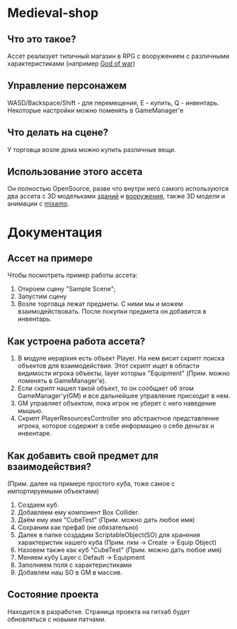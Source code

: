 # Medieval-shop
## Что это такое?
Ассет реализует типичный магазин в RPG с вооружением с различными характеристиками (например [God of war](https://ru.wikipedia.org/wiki/God_of_War_(%D0%B8%D0%B3%D1%80%D0%B0,_2018)))

## Управление персонажем
WASD/Backspace/Shift - для перемещения, E - купить, Q - инвентарь. Некоторые настройки можно поменять в GameManager'е

## Что делать на сцене?
У торговца возле дома можно купить различные вещи.

## Использование этого ассета
Он полностью OpenSource, разве что внутри него самого используются два ассета с 3D модельками [зданий](https://assetstore.unity.com/packages/3d/environments/fantasy/blacksmith-46265) и [вооружения](https://assetstore.unity.com/packages/3d/props/weapons/3d-items-free-wand-pack-46225), также 3D модели и анимации с [mixamo](mixamo.com).

# Документация

## Ассет на примере
Чтобы посмотреть пример работы ассета:
1. Откроем сцену "Sample Scene";
2. Запустим сцену
3. Возле торговца лежат предметы. С ними мы и можем взаимодействовать. После покупки предмета он добавится в инвентарь.

## Как устроена работа ассета?
1. В модуле иерархия есть объект Player. На нем висит скрипт поиска объектов для взаимодействия. Этот скрипт ищет в области видимости игрока объекты, layer которых "Equipment" (Прим. можно поменять в GameManager'e).
2. Если скрипт нашел такой объект, то он сообщает об этом GameManager'y(GM) и все дальнейшее управление присходит в нем.
3. GM управляет объектом, пока игрок не уберет с него наведение мышью.
4. Скрипт PlayerResourcesController это абстрактное представление игрока, которое содержит в себе информацию о себе деньгах и инвентаре.

## Как добавить свой предмет для взаимодействия? 
(Прим. далее на примере простого куба, тоже самое с импортируемыми объектами)
1. Создаем куб.
2. Добавляем ему компонент Box Collider.
3. Даём ему имя "CubeTest" (Прим. можно дать любое имя)
4. Сохраним как префаб (не обязательно)
5. Далее в папке создадим ScriptableObject(SO) для хранения характеристик нашего куба (Прим. пкм -> Create -> Equip Object)
6. Назовем также как куб "CubeTest" (Прим. можно дать любое имя)
7. Меняем кубу Layer c Default -> Equipment
8. Заполняем поля с характеристиками
9. Добавлем наш SO в GM в массив.


## Состояние проекта
Находится в разработке. Страница проекта на гитхаб будет обновляться с новыми патчами.
